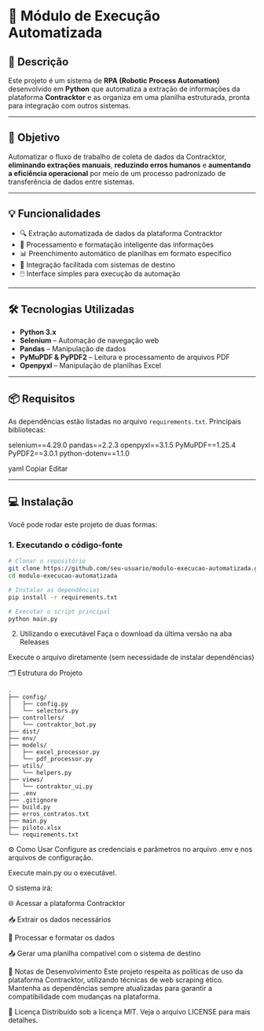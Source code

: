 # 🤖 Módulo de Execução Automatizada

## 📌 Descrição

Este projeto é um sistema de **RPA (Robotic Process Automation)** desenvolvido em **Python** que automatiza a extração de informações da plataforma **Contracktor** e as organiza em uma planilha estruturada, pronta para integração com outros sistemas.

---

## 🎯 Objetivo

Automatizar o fluxo de trabalho de coleta de dados da Contracktor, **eliminando extrações manuais**, **reduzindo erros humanos** e **aumentando a eficiência operacional** por meio de um processo padronizado de transferência de dados entre sistemas.

---

## 💡 Funcionalidades

- 🔍 Extração automatizada de dados da plataforma Contracktor  
- 🧠 Processamento e formatação inteligente das informações  
- 📊 Preenchimento automático de planilhas em formato específico  
- 🔗 Integração facilitada com sistemas de destino  
- 🖱️ Interface simples para execução da automação

---

## 🛠️ Tecnologias Utilizadas

- **Python 3.x**
- **Selenium** – Automação de navegação web  
- **Pandas** – Manipulação de dados  
- **PyMuPDF & PyPDF2** – Leitura e processamento de arquivos PDF  
- **Openpyxl** – Manipulação de planilhas Excel

---

## 📦 Requisitos

As dependências estão listadas no arquivo `requirements.txt`. Principais bibliotecas:

selenium==4.29.0 pandas==2.2.3 openpyxl==3.1.5 PyMuPDF==1.25.4 PyPDF2==3.0.1 python-dotenv==1.1.0

yaml
Copiar
Editar

---

## 💻 Instalação

Você pode rodar este projeto de duas formas:

### 1. Executando o código-fonte

```bash
# Clonar o repositório
git clone https://github.com/seu-usuario/modulo-execucao-automatizada.git
cd modulo-execucao-automatizada

# Instalar as dependências
pip install -r requirements.txt

# Executar o script principal
python main.py
```

2. Utilizando o executável
Faça o download da última versão na aba Releases

Execute o arquivo diretamente (sem necessidade de instalar dependências)

🗂️ Estrutura do Projeto
```plaintext
.
├── config/
│   ├── config.py
│   └── selectors.py
├── controllers/
│   └── contraktor_bot.py
├── dist/
├── env/
├── models/
│   ├── excel_processor.py
│   └── pdf_processor.py
├── utils/
│   └── helpers.py
├── views/
│   └── contraktor_ui.py
├── .env
├── .gitignore
├── build.py
├── erros_contratos.txt
├── main.py
├── piloto.xlsx
└── requirements.txt
```

⚙️ Como Usar
Configure as credenciais e parâmetros no arquivo .env e nos arquivos de configuração.

Execute main.py ou o executável.

O sistema irá:

🌐 Acessar a plataforma Contracktor

📥 Extrair os dados necessários

🧹 Processar e formatar os dados

📤 Gerar uma planilha compatível com o sistema de destino

🧪 Notas de Desenvolvimento
Este projeto respeita as políticas de uso da plataforma Contracktor, utilizando técnicas de web scraping ético. Mantenha as dependências sempre atualizadas para garantir a compatibilidade com mudanças na plataforma.

📄 Licença
Distribuído sob a licença MIT. Veja o arquivo LICENSE para mais detalhes.